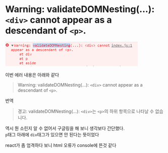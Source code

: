 # Warning: validateDOMNesting(...): `<div>` cannot appear as a descendant of `<p>`.

![validateDOMNesting](./img/validateDOMNesting.png)

이번 에러 내용은 아래와 같다

> Warning: validateDOMNesting(...): `<div>` cannot appear as a descendant of `<p>`.

번역
> 경고: validateDOMNesting(...): `<div>`는 `<p>`의 하위 항목으로 나타날 수 없습니다.

역시 뭔 소린지 알 수 없어서 구글링을 해 보니 생각보다 간단했다.<br>
`p`태그 아래에 `div`태그가 있으면 안 된다는 뜻이었다

react가 좀 엄격하다 보니 html 오류가 console에 뜬것 같다